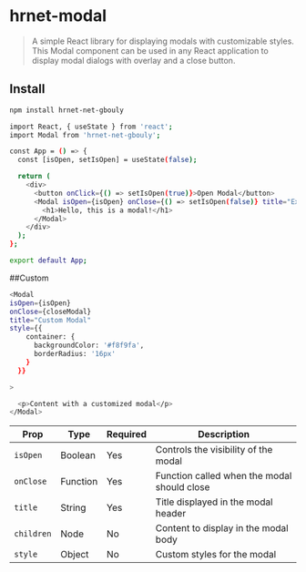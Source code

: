 # hrnet-modal

> A simple React library for displaying modals with customizable styles. This Modal component can be used in any React application to display modal dialogs with overlay and a close button.

## Install

```bash
npm install hrnet-net-gbouly
```

```bash
import React, { useState } from 'react';
import Modal from 'hrnet-net-gbouly';

const App = () => {
  const [isOpen, setIsOpen] = useState(false);

  return (
    <div>
      <button onClick={() => setIsOpen(true)}>Open Modal</button>
      <Modal isOpen={isOpen} onClose={() => setIsOpen(false)} title="Example Modal">
        <h1>Hello, this is a modal!</h1>
      </Modal>
    </div>
  );
};

export default App;
```

##Custom

```bash
<Modal
isOpen={isOpen}
onClose={closeModal}
title="Custom Modal"
style={{
    container: {
      backgroundColor: '#f8f9fa',
      borderRadius: '16px'
    }
  }}

>

  <p>Content with a customized modal</p>
</Modal>
```

| Prop       | Type     | Required | Description                                 |
| ---------- | -------- | -------- | ------------------------------------------- |
| `isOpen`   | Boolean  | Yes      | Controls the visibility of the modal        |
| `onClose`  | Function | Yes      | Function called when the modal should close |
| `title`    | String   | Yes      | Title displayed in the modal header         |
| `children` | Node     | No       | Content to display in the modal body        |
| `style`    | Object   | No       | Custom styles for the modal                 |
